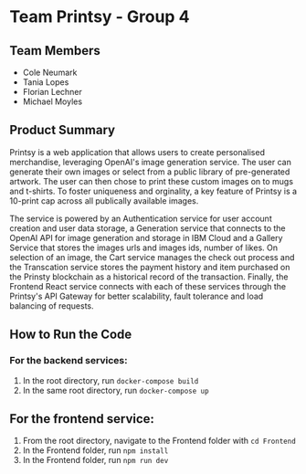# Team Printsy - Group 4

## Team Members
* Cole Neumark
* Tania Lopes
* Florian Lechner
* Michael Moyles

## Product Summary
Printsy is a web application that allows users to create personalised merchandise, leveraging OpenAI's image generation service. The user can generate their own images or select from a public library of pre-generated artwork. The user can then chose to print these custom images on to mugs and t-shirts. To foster uniqueness and orginality, a key feature of Printsy is a 10-print cap across all publically available images.

The service is powered by an Authentication service for user account creation and user data storage, a Generation service that connects to the OpenAI API for image generation and storage in IBM Cloud and a Gallery Service that stores the images urls and images ids, number of likes. On selection of an image, the Cart service manages the check out process and the Transcation service stores the payment history and item purchased on the Prinsty blockchain as a historical record of the transaction. Finally, the Frontend React service connects with each of these services through the Printsy's API Gateway for better scalability, fault tolerance and load balancing of requests.

## How to Run the Code
### For the backend services: 
1. In the root directory, run `docker-compose build`
2. In the same root directory, run `docker-compose up`

## For the frontend service:
1. From the root directory, navigate to the Frontend folder with `cd Frontend`
2. In the Frontend folder, run `npm install`
3. In the Frontend folder, run `npm run dev`
